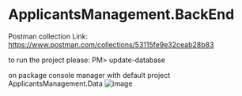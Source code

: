 # ApplicantsManagement.BackEnd

Postman collection Link: https://www.postman.com/collections/53115fe9e32ceab28b83

to run the project please:
 PM> update-database

on package console manager with default project ApplicantsManagement.Data
![image](https://user-images.githubusercontent.com/95050832/148783424-743522b1-cebc-4848-a504-c846818c80dd.png)

